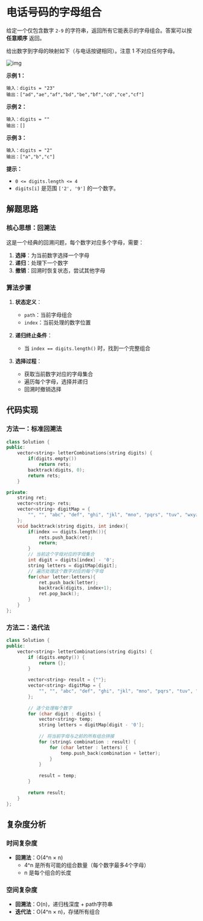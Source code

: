 # 电话号码的字母组合

给定一个仅包含数字 `2-9` 的字符串，返回所有它能表示的字母组合。答案可以按 **任意顺序** 返回。

给出数字到字母的映射如下（与电话按键相同）。注意 1 不对应任何字母。

![img](https://pic.leetcode.cn/1752723054-mfIHZs-image.png)

 

**示例 1：**

```
输入：digits = "23"
输出：["ad","ae","af","bd","be","bf","cd","ce","cf"]
```

**示例 2：**

```
输入：digits = ""
输出：[]
```

**示例 3：**

```
输入：digits = "2"
输出：["a","b","c"]
```

 

**提示：**

- `0 <= digits.length <= 4`
- `digits[i]` 是范围 `['2', '9']` 的一个数字。

## 解题思路

### 核心思想：回溯法
这是一个经典的回溯问题，每个数字对应多个字母，需要：
1. **选择**：为当前数字选择一个字母
2. **递归**：处理下一个数字
3. **撤销**：回溯时恢复状态，尝试其他字母

### 算法步骤
1. **状态定义**：
   - `path`：当前字母组合
   - `index`：当前处理的数字位置

2. **递归终止条件**：
   - 当 `index == digits.length()` 时，找到一个完整组合

3. **选择过程**：
   - 获取当前数字对应的字母集合
   - 遍历每个字母，选择并递归
   - 回溯时撤销选择

## 代码实现

### 方法一：标准回溯法

```cpp
class Solution {
public:
    vector<string> letterCombinations(string digits) {
        if(digits.empty())
            return rets;
        backtrack(digits, 0);
        return rets;
    }

private:
    string ret;
    vector<string> rets;
    vector<string> digitMap = {
        "", "", "abc", "def", "ghi", "jkl", "mno", "pqrs", "tuv", "wxyz"
    };
    void backtrack(string digits, int index){
        if(index == digits.length()){
            rets.push_back(ret);
            return;
        }
        // 当前这个字母对应的字母集合
        int digit = digits[index] - '0';
        string letters = digitMap[digit];
        // 遍历处理这个数字对应的每个字母
        for(char letter:letters){
            ret.push_back(letter);
            backtrack(digits, index+1);
            ret.pop_back();
        }
    }
};
```

### 方法二：迭代法

```cpp
class Solution {
public:
    vector<string> letterCombinations(string digits) {
        if (digits.empty()) {
            return {};
        }
        
        vector<string> result = {""};
        vector<string> digitMap = {
            "", "", "abc", "def", "ghi", "jkl", "mno", "pqrs", "tuv", "wxyz"
        };
        
        // 逐个处理每个数字
        for (char digit : digits) {
            vector<string> temp;
            string letters = digitMap[digit - '0'];
            
            // 将当前字母与之前的所有组合拼接
            for (string& combination : result) {
                for (char letter : letters) {
                    temp.push_back(combination + letter);
                }
            }
            
            result = temp;
        }
        
        return result;
    }
};
```

## 复杂度分析

### 时间复杂度
- **回溯法**：O(4^n × n)
  - 4^n 是所有可能的组合数量（每个数字最多4个字母）
  - n 是每个组合的长度

### 空间复杂度
- **回溯法**：O(n)，递归栈深度 + path字符串
- **迭代法**：O(4^n × n)，存储所有组合
